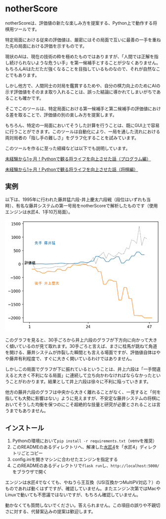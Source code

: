 # notherScore

notherScoreは、評価値の新たな楽しみ方を提案する、Python上で動作する将棋用ツールです。

特定局面における従来の評価値は、厳密にはその局面で互いに最善の一手を重ねた先の局面における評価を示すものです。

現状のAIは、現在の技術の粋を極めたものではありますが、「人間では正解を指し続けられないような危うい手」を第一候補手とすることが少なくありません。もちろんAIはただただ強くなることを目指しているものなので、それが自然なことでもあります。

しかし他方で、人間同士の対局を鑑賞するためや、自分の棋力向上のためにAIの示す評価値をそのまま取り入れることは、誤った結論に導かれてしまいがちであることも確かです。

そこでこのツールは、特定局面における第一候補手と第二候補手の評価値における差を取ることで、評価値の別の楽しみ方を提案します。

もちろん、特定の一局面においてそうした計算を行うことは、既にGUI上で容易に行うことができます。このツールは自動化により、一局を通した流れにおける両対局者の「指し手の難しさ」をグラフ化することを試みています。

このツールを作るに至った経緯などは以下でも説明しています。

<a href="https://anond.hatelabo.jp/20220107060905">未経験から1ヶ月！Pythonで観る将ライフを向上させた話（プログラム編）</a>

<a href="https://anond.hatelabo.jp/20220107060727">未経験から1ヶ月！Pythonで観る将ライフを向上させた話（将棋編）</a>

## 実例
以下は、1995年に行われた藤井猛六段-井上慶太六段戦（段位はいずれも当時）、有名な藤井システムの第一号局をnotherScoreで解析したものです（使用エンジンは水匠4、1手10万局面）。

<p align="center">
<img src="./img.png" alt="藤井井上戦">
</p>

このグラフを見ると、30手ごろから井上六段のグラフが下方向に向かって大きく傾いているのが見て取れます。30手ごろと言えば、まさに桂馬が跳ねて角道を開ける、藤井システムが炸裂した瞬間とも言える場面ですが、評価値自体はやや藤井有利程度で、すぐに大きく開いているわけではありません。

しかしこの局面でグラフが下に振れているということは、井上六段は「一手間違えると大きく不利になる局面」に連続して立ち向かわなければならなかったということがわかります。結果として井上六段は徐々に不利に陥っていきます。

他方の藤井六段のグラフは中央から大きく離れることがなく、一見すると「何を指しても大勢に影響はない」ように見えますが、不安定な藤井システムの将棋においてそうした均衡を保つのにこそ超絶的な技量と研究が必要とされることは言うまでもありません。

## インストール
1. Pythonの環境において`pip install -r requirements.txt`（venvを推奨）
1. このREADMEのあるディレクトリへ、解凍した<a href="https://drive.google.com/file/d/1YwqmlQhfnRZDSrpISYNa4HvQaS9tEqvy/view?usp=sharing">水匠4</a>を「水匠4」ディレクトリごとコピー
1. config.iniを開きマシンに合わせたエンジンを指定する
1. このREADMEのあるディレクトリで`flask run`し、`http://localhost:5000/`をブラウザで開く

エンジンは水匠4でなくても、やねうら王互換（USI互換かつMultiPV対応？）のものであれば動くはずですが、確認していません。またエンジン次第ではMacやLinuxで動いても不思議ではないですが、もちろん確認していません。

動かなくても質問しないでください。答えられません。この項目の誤りや不親切さに対する、代替案込みの提案は歓迎します。
